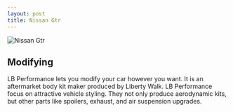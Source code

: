 ```yaml
---
layout: post
title: Nissan Gtr
---
```


![Nissan Gtr](/images/kibertywalk.jpg)

## Modifying

   LB Performance lets you modify your car however you want. It is an aftermarket body kit maker produced by Liberty Walk. LB Performance focus on attractive vehicle styling. They not only produce aerodynamic kits, but other parts like spoilers, exhaust, and air suspension upgrades.
